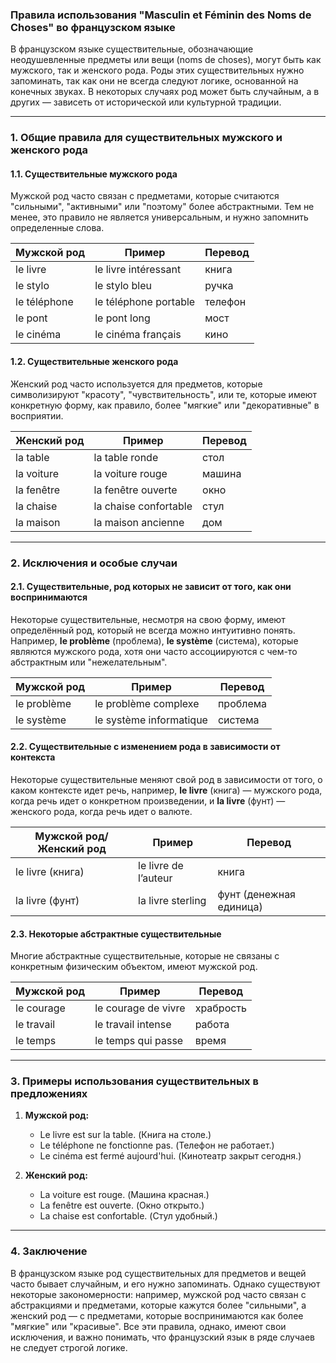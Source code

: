 ### **Правила использования "Masculin et Féminin des Noms de Choses" во французском языке**

В французском языке существительные, обозначающие неодушевленные предметы или вещи (noms de choses), могут быть как мужского, так и женского рода. Роды этих существительных нужно запоминать, так как они не всегда следуют логике, основанной на конечных звуках. В некоторых случаях род может быть случайным, а в других — зависеть от исторической или культурной традиции. 

---

### **1. Общие правила для существительных мужского и женского рода**

#### **1.1. Существительные мужского рода**

Мужской род часто связан с предметами, которые считаются "сильными", "активными" или "поэтому" более абстрактными. Тем не менее, это правило не является универсальным, и нужно запомнить определенные слова.

| Мужской род         | Пример                                   | Перевод                           |
|---------------------|------------------------------------------|-----------------------------------|
| le livre            | le livre intéressant                     | книга                            |
| le stylo            | le stylo bleu                           | ручка                            |
| le téléphone        | le téléphone portable                    | телефон                          |
| le pont             | le pont long                            | мост                             |
| le cinéma           | le cinéma français                      | кино                              |

#### **1.2. Существительные женского рода**

Женский род часто используется для предметов, которые символизируют "красоту", "чувствительность", или те, которые имеют конкретную форму, как правило, более "мягкие" или "декоративные" в восприятии.

| Женский род         | Пример                                   | Перевод                           |
|---------------------|------------------------------------------|-----------------------------------|
| la table            | la table ronde                           | стол                             |
| la voiture          | la voiture rouge                         | машина                           |
| la fenêtre          | la fenêtre ouverte                       | окно                             |
| la chaise           | la chaise confortable                    | стул                             |
| la maison           | la maison ancienne                       | дом                              |

---

### **2. Исключения и особые случаи**

#### **2.1. Существительные, род которых не зависит от того, как они воспринимаются**

Некоторые существительные, несмотря на свою форму, имеют определённый род, который не всегда можно интуитивно понять. Например, **le problème** (проблема), **le système** (система), которые являются мужского рода, хотя они часто ассоциируются с чем-то абстрактным или "нежелательным".

| Мужской род         | Пример                                   | Перевод                           |
|---------------------|------------------------------------------|-----------------------------------|
| le problème         | le problème complexe                     | проблема                         |
| le système          | le système informatique                  | система                          |

#### **2.2. Существительные с изменением рода в зависимости от контекста**

Некоторые существительные меняют свой род в зависимости от того, о каком контексте идет речь, например, **le livre** (книга) — мужского рода, когда речь идет о конкретном произведении, и **la livre** (фунт) — женского рода, когда речь идет о валюте.

| Мужской род/Женский род | Пример                                   | Перевод                           |
|-------------------------|------------------------------------------|-----------------------------------|
| le livre (книга)        | le livre de l’auteur                     | книга                            |
| la livre (фунт)         | la livre sterling                        | фунт (денежная единица)          |

#### **2.3. Некоторые абстрактные существительные**

Многие абстрактные существительные, которые не связаны с конкретным физическим объектом, имеют мужской род.

| Мужской род         | Пример                                   | Перевод                           |
|---------------------|------------------------------------------|-----------------------------------|
| le courage          | le courage de vivre                      | храбрость                        |
| le travail          | le travail intense                        | работа                           |
| le temps            | le temps qui passe                        | время                            |

---

### **3. Примеры использования существительных в предложениях**

1. **Мужской род:**
   - Le livre est sur la table. (Книга на столе.)
   - Le téléphone ne fonctionne pas. (Телефон не работает.)
   - Le cinéma est fermé aujourd'hui. (Кинотеатр закрыт сегодня.)

2. **Женский род:**
   - La voiture est rouge. (Машина красная.)
   - La fenêtre est ouverte. (Окно открыто.)
   - La chaise est confortable. (Стул удобный.)

---

### **4. Заключение**

В французском языке род существительных для предметов и вещей часто бывает случайным, и его нужно запоминать. Однако существуют некоторые закономерности: например, мужской род часто связан с абстракциями и предметами, которые кажутся более "сильными", а женский род — с предметами, которые воспринимаются как более "мягкие" или "красивые". Все эти правила, однако, имеют свои исключения, и важно понимать, что французский язык в ряде случаев не следует строгой логике.
